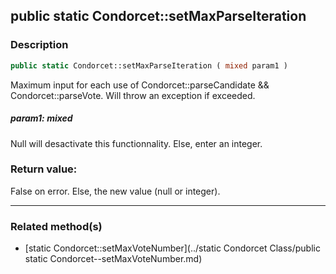 ## public static Condorcet::setMaxParseIteration

### Description    

```php
public static Condorcet::setMaxParseIteration ( mixed param1 )
```

Maximum input for each use of Condorcet::parseCandidate && Condorcet::parseVote. Will throw an exception if exceeded.    


##### **param1:** *mixed*   
Null will desactivate this functionnality. Else, enter an integer.    



### Return value:   

False on error. Else, the new value (null or integer).


---------------------------------------

### Related method(s)      

* [static Condorcet::setMaxVoteNumber](../static Condorcet Class/public static Condorcet--setMaxVoteNumber.md)    
